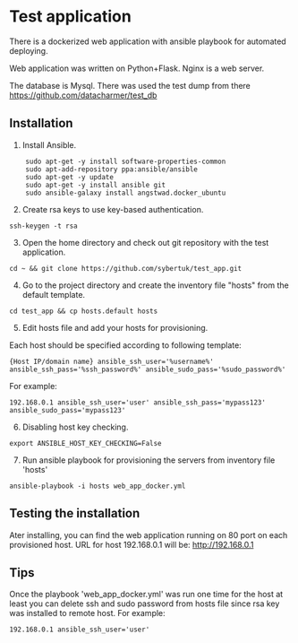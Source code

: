 # Test application

There is a dockerized web application with ansible playbook for automated deploying.

Web application was written on Python+Flask. Nginx is a web server.

The database is Mysql. There was used the test dump from there https://github.com/datacharmer/test_db

## Installation

1. Install Ansible.

```
    sudo apt-get -y install software-properties-common
    sudo apt-add-repository ppa:ansible/ansible
    sudo apt-get -y update
    sudo apt-get -y install ansible git
    sudo ansible-galaxy install angstwad.docker_ubuntu
```

2. Create rsa keys to use key-based authentication.

```
ssh-keygen -t rsa
```

3. Open the home directory and check out git repository with the test application.

```
cd ~ && git clone https://github.com/sybertuk/test_app.git
```

4. Go to the project directory and create the inventory file "hosts" from the default template.

```
cd test_app && cp hosts.default hosts
```

5. Edit hosts file and add your hosts for provisioning.

Each host should be specified according to following template:

```
{Host IP/domain name} ansible_ssh_user='%username%' ansible_ssh_pass='%ssh_password%' ansible_sudo_pass='%sudo_password%'
```

For example:
```
192.168.0.1 ansible_ssh_user='user' ansible_ssh_pass='mypass123' ansible_sudo_pass='mypass123'
```

6. Disabling host key checking.

```
export ANSIBLE_HOST_KEY_CHECKING=False
```

7. Run ansible playbook for provisioning the servers from inventory file 'hosts'

```
ansible-playbook -i hosts web_app_docker.yml
```

## Testing the installation

Ater installing, you can find the web application running on 80 port on each provisioned host. URL for host 192.168.0.1 will be: http://192.168.0.1

## Tips
Once the playbook 'web_app_docker.yml' was run one time for the host at least you can delete ssh and sudo password from hosts file since rsa key was installed to remote host. For example:

```
192.168.0.1 ansible_ssh_user='user'
```
